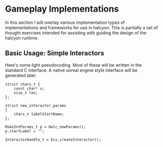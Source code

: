 # Gameplay Implementations

In this section I will overlay various implementation types of implementations and frameworks for use in halcyon.
This is partially a set of thought exercises intended for assisting with guiding the design of the halcyon runtime.

## Basic Usage: Simple Interactors

Here's some light pseudocoding. Most of these will be written in the standard C interface.
A native unreal engine style interface will be generated later.

```{c}
struct chars_t {
    const char* s;
    size_t len;
};

struct new_interactor_params
{
    chars_t labelStartName;
};

MakeIntParams_t p = Halc_newParams();
p.startLabel = "";

InteractorHandle_t = Ecs_createInteractor();
```